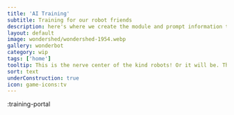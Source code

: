 ```yaml
---
title: 'AI Training'
subtitle: Training for our robot friends
description: here's where we create the module and prompt information to send to Kind Rboots
layout: default
image: wondershed/wondershed-1954.webp
gallery: wonderbot
category: wip
tags: ['home']
tooltip: This is the nerve center of the kind robots! Or it will be. This for our module system, which is effectively the core of our expandable robots and programmatic text adventures.
sort: text
underConstruction: true
icon: game-icons:tv
---
```

:training-portal